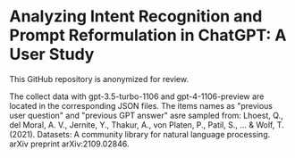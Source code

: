 # Analyzing Intent Recognition and Prompt Reformulation in ChatGPT: A User Study

 This GitHub repository is anonymized for review.

 The collect data with gpt-3.5-turbo-1106 and gpt-4-1106-preview are located in the corresponding JSON files. The items names as "previous user question" and "previous GPT answer" asre sampled from:
  Lhoest, Q., del Moral, A. V., Jernite, Y., Thakur, A., von Platen, P., Patil, S., ... & Wolf, T. (2021). Datasets: A community library for natural language processing. arXiv preprint arXiv:2109.02846.
